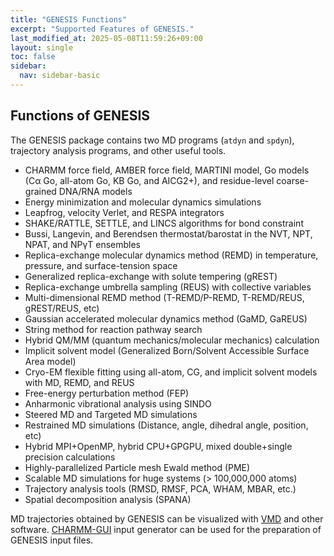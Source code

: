 ```yaml
---
title: "GENESIS Functions"
excerpt: "Supported Features of GENESIS."
last_modified_at: 2025-05-08T11:59:26+09:00
layout: single
toc: false
sidebar:
  nav: sidebar-basic
---
```


## Functions of GENESIS

The GENESIS package contains two MD programs (`atdyn` and `spdyn`), trajectory
analysis programs, and other useful tools.

-   CHARMM force field, AMBER force field, MARTINI model, Go models (Cα
    Go, all-atom Go, KB Go, and AICG2+), and residue-level
    coarse-grained DNA/RNA models
-   Energy minimization and molecular dynamics simulations
-   Leapfrog, velocity Verlet, and RESPA integrators
-   SHAKE/RATTLE, SETTLE, and LINCS algorithms for bond constraint
-   Bussi, Langevin, and Berendsen thermostat/barostat in the NVT, NPT,
    NPAT, and NPγT ensembles
-   Replica-exchange molecular dynamics method (REMD) in temperature,
    pressure, and surface-tension space
-   Generalized replica-exchange with solute tempering (gREST)
-   Replica-exchange umbrella sampling (REUS) with collective variables
-   Multi-dimensional REMD method (T-REMD/P-REMD, T-REMD/REUS,
    gREST/REUS, etc)
-   Gaussian accelerated molecular dynamics method (GaMD, GaREUS)
-   String method for reaction pathway search
-   Hybrid QM/MM (quantum mechanics/molecular mechanics) calculation
-   Implicit solvent model (Generalized Born/Solvent Accessible Surface
    Area model)
-   Cryo-EM flexible fitting using all-atom, CG, and implicit solvent
    models with MD, REMD, and REUS
-   Free-energy perturbation method (FEP)
-   Anharmonic vibrational analysis using SINDO
-   Steered MD and Targeted MD simulations
-   Restrained MD simulations (Distance, angle, dihedral angle,
    position, etc)
-   Hybrid MPI+OpenMP, hybrid CPU+GPGPU, mixed double+single precision
    calculations
-   Highly-parallelized Particle mesh Ewald method (PME)
-   Scalable MD simulations for huge systems (\> 100,000,000 atoms)
-   Trajectory analysis tools (RMSD, RMSF, PCA, WHAM, MBAR, etc.)
-   Spatial decomposition analysis (SPANA)

MD trajectories obtained by GENESIS can be visualized with
[VMD](http://www.ks.uiuc.edu/Research/vmd/) and other software.
[CHARMM-GUI](http://www.charmm-gui.org/) input generator can be used for the
preparation of GENESIS input files.
